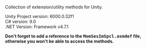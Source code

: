 Collection of extension/utility methods for Unity.

Unity Project version: 6000.0.32f1 <br/>
C# version: 9.0 <br/>
.NET Version: Framework v4.7.1 <br/>

<b>Don't forget to add a reference to the <kbd>MomSesImSpcl.asmdef</kbd> file, otherwise you won't be able to access the methods.</b>
